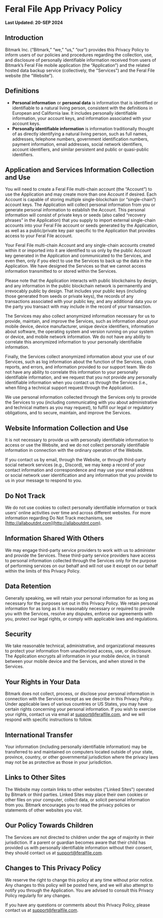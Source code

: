 # Feral File App Privacy Policy

**Last Updated: 20-SEP 2024**

## Introduction

Bitmark Inc. (“Bitmark,” “we,” “us,” “our”) provides this Privacy Policy to inform users of our policies and procedures regarding the collection, use, and disclosure of personally identifiable information received from users of Bitmark’s Feral File mobile application (the “Application”) and the related hosted data backup service (collectively, the "Services") and the Feral File website (the “Website”).

## Definitions

- **Personal information** or **personal data** is information that is identified or identifiable to a natural living person, consistent with the definitions in European and California law. It includes personally identifiable information, your account keys, and information associated with your account keys.  
- **Personally identifiable information** is information traditionally thought of as directly identifying a natural living person, such as full names, addresses, telephone numbers, government identification numbers, payment information, email addresses, social network identifiers, account identifiers, and similar persistent and public or quasi-public identifiers.

## Application and Services Information Collection and Use

You will need to create a Feral File multi-chain account (the “Account”) to use the Application and may create more than one Account if desired. Each Account is capable of storing multiple single-blockchain (or “single-chain”) account keys. The Application will collect personal information from you or generate personal information to establish the Account. This personal information will consist of private keys or seeds (also called “recovery phrases” in the Application) that you supply to import external single-chain accounts into your Feral File account or seeds generated by the Application, as well as a public/private key pair specific to the Application that provides access to your Feral File account.

Your Feral File multi-chain Account and any single-chain accounts created within it or imported into it are identified to us only by the public Account key generated in the Application and communicated to the Services, and even then, only if you elect to use the Services to back up the data in the Application. We have designed the Services so that we cannot access information transmitted to or stored within the Services.

Please note that the Application interacts with public blockchains by design, and any information in the public blockchain network is permanently and irrevocably public by design. That includes your public keys (including those generated from seeds or private keys), the records of any transactions associated with your public key, and any additional data you or the party you transact with may include in the record of your transaction.

The Services may also collect anonymized information necessary for us to provide, maintain, and improve the Services, such as information about your mobile device, device manufacturer, unique device identifiers, information about software, the operating system and version running on your system or device, and mobile network information. We do not have any ability to correlate this anonymized information to your personally identifiable information.

Finally, the Services collect anonymized information about your use of our Services, such as log information about the function of the Services, crash reports, and errors, and information provided to our support team. We do not have any ability to correlate this information to your personally identifiable information, and we request that you not provide any personally identifiable information when you contact us through the Services (i.e., when filing a technical support request through the Application).

We use personal information collected through the Services only to provide the Services to you (including communicating with you about administrative and technical matters as you may request), to fulfill our legal or regulatory obligations, and to secure, maintain, and improve the Services.

## Website Information Collection and Use

It is not necessary to provide us with personally identifiable information to access or use the Website, and we do not collect personally identifiable information in connection with the ordinary operation of the Website.

If you contact us by email, through the Website, or through third-party social network services (e.g., Discord), we may keep a record of your contact information and correspondence and may use your email address or social network user identification and any information that you provide to us in your message to respond to you.

## Do Not Track

We do not use cookies to collect personally identifiable information or track users’ online activities over time and across different websites. For more information regarding Do Not Track mechanisms, see [http://allaboutdnt.com](http://allaboutdnt.com).

## Information Shared With Others

We may engage third-party service providers to work with us to administer and provide the Services. These third-party service providers have access to personal information collected through the Services only for the purpose of performing services on our behalf and will not use it except on our behalf within the limits of this Privacy Policy.

## Data Retention

Generally speaking, we will retain your personal information for as long as necessary for the purposes set out in this Privacy Policy. We retain personal information for as long as it is reasonably necessary or required to provide you with the Services, resolve any disputes, enforce our agreements with you, protect our legal rights, or comply with applicable laws and regulations.

## Security

We take reasonable technical, administrative, and organizational measures to protect your information from unauthorized access, use, or disclosure. The Application encrypts all information in your mobile device, in transit between your mobile device and the Services, and when stored in the Services.

## Your Rights in Your Data

Bitmark does not collect, process, or disclose your personal information in connection with the Services except as we describe in this Privacy Policy. Under applicable laws of various countries or US States, you may have certain rights concerning your personal information. If you wish to exercise your rights, contact us via email at [support@feralfile.com](mailto:support@feralfile.com), and we will respond with specific instructions to follow.

## International Transfer

Your information (including personally identifiable information) may be transferred to and maintained on computers located outside of your state, province, country, or other governmental jurisdiction where the privacy laws may not be as protective as those in your jurisdiction.

## Links to Other Sites

The Website may contain links to other websites ("Linked Sites") operated by Bitmark or third parties. Linked Sites may place their own cookies or other files on your computer, collect data, or solicit personal information from you. Bitmark encourages you to read the privacy policies or statements of other websites you visit.

## Our Policy Towards Children

The Services are not directed to children under the age of majority in their jurisdiction. If a parent or guardian becomes aware that their child has provided us with personally identifiable information without their consent, they should contact us at [support@feralfile.com](mailto:support@feralfile.com).

## Changes to This Privacy Policy

We reserve the right to change this policy at any time without prior notice. Any changes to this policy will be posted here, and we will also attempt to notify you through the Application. You are advised to consult this Privacy Policy regularly for any changes.

If you have any questions or comments about this Privacy Policy, please contact us at [support@feralfile.com](mailto:support@feralfile.com).  
